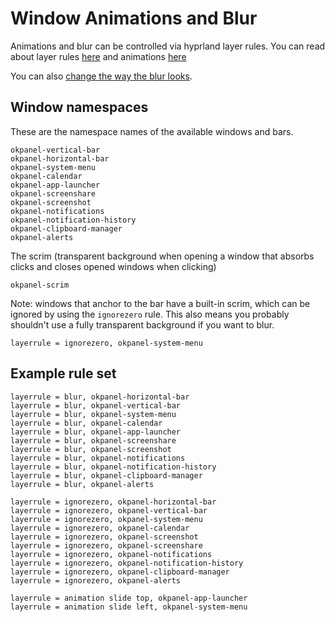 # Window Animations and Blur

Animations and blur can be controlled via hyprland layer rules.
You can read about layer rules [here](https://wiki.hyprland.org/Configuring/Window-Rules/#layer-rules) and 
animations [here](https://wiki.hyprland.org/Configuring/Animations/#general)

You can also [change the way the blur looks](https://wiki.hyprland.org/Configuring/Variables/#blur).

## Window namespaces

These are the namespace names of the available windows and bars.

```
okpanel-vertical-bar
okpanel-horizontal-bar
okpanel-system-menu
okpanel-calendar
okpanel-app-launcher
okpanel-screenshare
okpanel-screenshot
okpanel-notifications
okpanel-notification-history
okpanel-clipboard-manager
okpanel-alerts
```

The scrim (transparent background when opening a window that absorbs clicks and closes opened windows when clicking)

```
okpanel-scrim
```

Note: windows that anchor to the bar have a built-in scrim, which can be ignored by using the `ignorezero` rule.
This also means you probably shouldn't use a fully transparent background if you want to blur.

```
layerrule = ignorezero, okpanel-system-menu
```

## Example rule set

```
layerrule = blur, okpanel-horizontal-bar
layerrule = blur, okpanel-vertical-bar
layerrule = blur, okpanel-system-menu
layerrule = blur, okpanel-calendar
layerrule = blur, okpanel-app-launcher
layerrule = blur, okpanel-screenshare
layerrule = blur, okpanel-screenshot
layerrule = blur, okpanel-notifications
layerrule = blur, okpanel-notification-history
layerrule = blur, okpanel-clipboard-manager
layerrule = blur, okpanel-alerts

layerrule = ignorezero, okpanel-horizontal-bar
layerrule = ignorezero, okpanel-vertical-bar
layerrule = ignorezero, okpanel-system-menu
layerrule = ignorezero, okpanel-calendar
layerrule = ignorezero, okpanel-screenshot
layerrule = ignorezero, okpanel-screenshare
layerrule = ignorezero, okpanel-notifications
layerrule = ignorezero, okpanel-notification-history
layerrule = ignorezero, okpanel-clipboard-manager
layerrule = ignorezero, okpanel-alerts

layerrule = animation slide top, okpanel-app-launcher
layerrule = animation slide left, okpanel-system-menu

```
